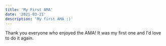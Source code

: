 ```yaml
---
title: 'My First AMA'
date: '2021-03-21'
description: 'My first AMA :)'
---
```


Thank you everyone who enjoyed the AMA! It was my first one and I'd love to do it again.

